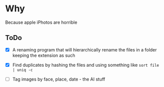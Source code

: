 # Why

Because apple iPhotos are horrible

## ToDo

- [x] A renaming program that will hierarchically rename the files in a folder keeping the extension as such
- [x] Find duplicates by hashing the files and using something like `sort file | uniq -c`
- [ ] Tag images by face, place, date - the AI stuff

